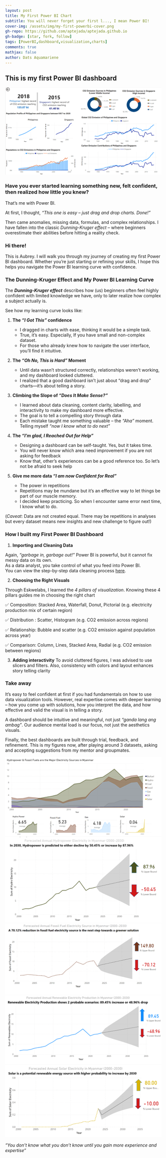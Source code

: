 ```yaml
---
layout: post
title: My First Power BI Chart
subtitle: You will never forget your first l..., I mean Power BI!
cover-img: /assets/img/my-first-powerbi-cover.png
gh-repo: https://github.com/aptejada/aptejada.github.io
gh-badge: [star, fork, follow]
tags: [PowerBI,dashboard,visualization,charts]
comments: true
mathjax: false
author: Dats Aquamariene
---
```



## This is my first Power BI dashboard
![my-first-powerbi](/assets/img/my-first-powerbi.png)


### Have you ever started learning something new, felt confident, then realized how little you knew? 

That’s me with Power BI.

At first, I thought, _“This one is easy – just drag and drop charts. Done!”_

Then came anomalies, missing data, formulas, and complex relationships. I have fallen into the classic _*Dunning-Kruger effect*_ – where beginners overestimate their abilities before hitting a reality check. 

### Hi there! 

This is Aubrey. I will walk you through my journey of creating my first Power BI dashboard. Whether you’re just starting or refining your skills, I hope this helps you navigate the Power BI learning curve with confidence.

### The Dunning-Kruger Effect and My Power BI Learning Curve

The _**Dunning-Kruger effect**_ describes how (us) beginners often feel highly confident with limited knowledge we have, only to later realize how complex a subject actually is.

See how my learning curve looks like: <br>

1.	**The _“I Got This”_ confidence** <br>
    - I dragged in charts with ease, thinking it would be a simple task. <br>
    - True, it’s easy. Especially, If you have small and non-complex dataset. <br>
    - For those who already knew how to navigate the user interface, you’ll find it intuitive. <br>

2.	**The _“Oh No, This is Hard”_ Moment** <br>
    - Until data wasn’t structured correctly, relationships weren’t working, and my dashboard looked cluttered.<br>
    - I realized that a good dashboard isn’t just about “drag and drop” charts—it’s about telling a story. <br>
    
3.	**Climbing the Slope of _“Does It Make Sense?”_**
    - I learned about data cleaning, content clarity, labelling, and interactivity to make my dashboard more effective. <br>
    - The goal is to tell a compelling story through data <br>
    - Each mistake taught me something valuable – the _“Aha”_ moment. Telling myself _“now I know what to do next”_ <br>
    
5.	**The _“I’m glad, I Reached Out for Help”_**
    - Designing a dashboard can be self-taught. Yes, but it takes time.<br>
    - You will never know which area need improvement if you are not asking for feedback <br>
    - Know that, other’s experiences can be a good reference too. So let’s not be afraid to seek help <br>
    
6.	**Give me more data _“I am now Confident for Real”_**
    - The power in repetitions <br>
    - Repetitions may be mundane but it’s an effective way to let things be part of our muscle memory. <br>
    - I decided keep practicing. So when I encounter same error next time, I know what to do. <br>

(_Caveat_: Data are not created equal. There may be repetitions in analyses but every dataset means new insights and new challenge to figure out!)

### How I built my First Power BI Dashboard

1.	**Importing and Cleaning Data**

Again, _“garbage in, garbage out!”_ Power BI is powerful, but it cannot fix messy data on its own. <br> As a data analyst, you take control of what you feed into Power BI. <br>You can view the step-by-step data cleaning process [here](https://github.com/aptejada/aptejada.github.io/blob/master/_posts/2025-02-02-dab-data-cleaning.md).

2.	**Choosing the Right Visuals**

Through Eskwelabs, I learned the _4 pillars of visualization_. Knowing these 4 pillars guides me in choosing the right chart

:white_check_mark: Composition: Stacked Area, Waterfall, Donut, Pictorial (e.g. electricity production mix of certain region)

:white_check_mark: Distribution : Scatter, Histogram (e.g. CO2 emission across regions)

:white_check_mark: Relationship: Bubble and scatter (e.g. CO2 emission against population across year)

:white_check_mark: Comparison: Column, Lines, Stacked Area, Radial (e.g. CO2 emission between regions)


3.	**Adding interactivity**
To avoid cluttered figures, I was advised to use slicers and filters. Also, consistency with colors and layout enhances story telling clarity

### Take away

It’s easy to feel confident at first if you had fundamentals on how to use data visualization tools. However, real expertise comes with deeper learning – how you come up with solutions, how you interpret the data, and how effective and valid the visual is in telling a story.

A dashboard should be intuitive and meaningful, not just _“ganda lang ang ambag”_. Our audience mental load is our focus, not just the aesthetics visuals.


Finally, the best dashboards are built through trial, feedback, and refinement. This is my figures now, after playing around 3 datasets, asking and accepting suggestions from my mentor and groupmates.

![electricity](/assets/img/electricity.png)
![forecast1](/assets/img/forecast1.png)
![forecast2](/assets/img/forecast2.png)
![forecast3](/assets/img/forecast3.png)
![forecast4](/assets/img/forecast4.png)

_“You don’t know what you don’t know until you gain more experience and expertise”_





